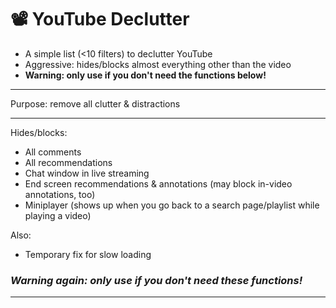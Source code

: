 # 📽️ YouTube Declutter
- A simple list (<10 filters) to declutter YouTube
- Aggressive: hides/blocks almost everything other than the video
- **Warning: only use if you don't need the functions below!**

---

Purpose: remove all clutter & distractions

---

Hides/blocks:

- All comments 
- All recommendations
- Chat window in live streaming
- End screen recommendations & annotations (may block in-video annotations, too)
- Miniplayer (shows up when you go back to a search page/playlist while playing a video)

Also:
- Temporary fix for slow loading

### _Warning again: only use if you don't need these functions!_

---
